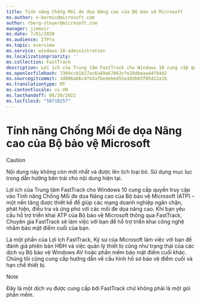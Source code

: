 ```yaml
---
title: Tính năng Chống Mối đe dọa Nâng cao của Bộ bảo vệ Microsoft
ms.author: v-bermic@microsoft.com
author: rberg-steyer@microsoft.com
manager: jimmuir
ms.date: 7/01/2020
ms.audience: ITPro
ms.topic: overview
ms.service: windows-10-administration
ms.localizationpriority: ''
ms.collection: FastTrack
description: Lợi ích của Trung tâm FastTrack cho Windows 10 cung cấp quyền truy cập vào Tính năng Chống Mối đe dọa Nâng cao của Bộ bảo vệ Microsoft (ATP) – một dịch vụ mới được thiết kế để giúp các mạng doanh nghiệp ngăn chặn, phát hiện, điều tra và ứng phó với các mối đe dọa nâng cao.
ms.openlocfilehash: 7304ccb1b27ac6a89a67863cfe28dbeaa44f84d2
ms.sourcegitcommit: 3d086ab6c4743afbedebed55a3ddb65f05422a1b
ms.translationtype: MT
ms.contentlocale: vi-VN
ms.lasthandoff: 08/30/2021
ms.locfileid: "58710257"
---
```

# <a name="microsoft-defender-advanced-threat-protection"></a>Tính năng Chống Mối đe dọa Nâng cao của Bộ bảo vệ Microsoft

> [!CAUTION]
> Nội dung này không còn mới nhất và được lên lịch loại bỏ. Sử dụng mục lục trong dẫn hướng bên trái cho nội dung hiện tại.

Lợi ích của Trung tâm FastTrack cho Windows 10 cung cấp quyền truy cập vào Tính năng Chống Mối đe dọa Nâng cao của Bộ bảo vệ Microsoft (ATP) – một nền tảng được thiết kế để giúp các mạng doanh nghiệp ngăn chặn, phát hiện, điều tra và ứng phó với các mối đe dọa nâng cao. Khi bạn yêu cầu hỗ trợ triển khai ATP của Bộ bảo vệ Microsoft thông qua FastTrack, Chuyên gia FastTrack sẽ làm việc với bạn để hỗ trợ triển khai công nghệ nhằm bảo mật điểm cuối của bạn.

Là một phần của Lợi ích FastTrack, Kỹ sư của Microsoft làm việc với bạn để đánh giá phiên bản HĐH và việc quản lý thiết bị cũng như trạng thái của các dịch vụ Bộ bảo vệ Windows AV hoặc phần mềm bảo mật điểm cuối khác. Chúng tôi cũng cung cấp hướng dẫn về cấu hình hồ sơ bảo vệ điểm cuối và hạn chế thiết bị.  

> [!NOTE]
> Đây là một dịch vụ được cung cấp bởi FastTrack chứ không phải là một gói phần mềm. 

